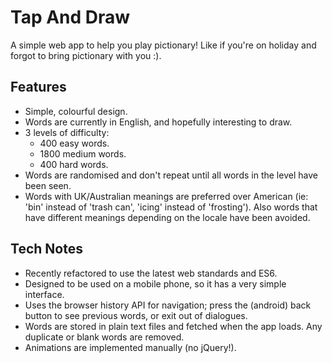 # Tap And Draw

A simple web app to help you play pictionary! Like if you're on holiday and forgot to bring pictionary with you :).

## Features
- Simple, colourful design.
- Words are currently in English, and hopefully interesting to draw. 
- 3 levels of difficulty:
    - 400 easy words.
    - 1800 medium words.
    - 400 hard words.
- Words are randomised and don't repeat until all words in the level have been seen.
- Words with UK/Australian meanings are preferred over American (ie: 'bin' instead of 'trash can', 'icing' instead of 'frosting'). Also words that have different meanings depending on the locale have been avoided.

## Tech Notes
- Recently refactored to use the latest web standards and ES6.
- Designed to be used on a mobile phone, so it has a very simple interface.
- Uses the browser history API for navigation; press the (android) back button to see previous words, or exit out of dialogues.
- Words are stored in plain text files and fetched when the app loads. Any duplicate or blank words are removed.
- Animations are implemented manually (no jQuery!).
